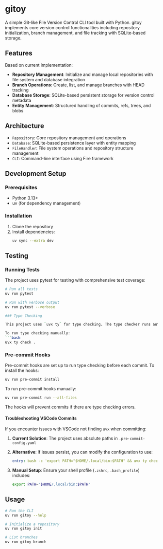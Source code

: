 # gitoy

A simple Git-like File Version Control CLI tool built with Python. gitoy implements core version control functionalities including repository initialization, branch management, and file tracking with SQLite-based storage.

## Features

Based on current implementation:

- **Repository Management**: Initialize and manage local repositories with file system and database integration
- **Branch Operations**: Create, list, and manage branches with HEAD tracking
- **Database Storage**: SQLite-based persistent storage for version control metadata
- **Entity Management**: Structured handling of commits, refs, trees, and blobs

## Architecture

- `Repository`: Core repository management and operations
- `Database`: SQLite-based persistence layer with entity mapping
- `FileHandler`: File system operations and repository structure management
- `CLI`: Command-line interface using Fire framework

## Development Setup

### Prerequisites

- Python 3.13+
- uv (for dependency management)

### Installation

1. Clone the repository
2. Install dependencies:
   ```bash
   uv sync --extra dev
   ```

## Testing

### Running Tests

The project uses pytest for testing with comprehensive test coverage:

```bash
# Run all tests
uv run pytest

# Run with verbose output
uv run pytest --verbose

### Type Checking

This project uses `uvx ty` for type checking. The type checker runs automatically before each commit via pre-commit hooks.

To run type checking manually:
```bash
uvx ty check .
```

### Pre-commit Hooks

Pre-commit hooks are set up to run type checking before each commit. To install the hooks:

```bash
uv run pre-commit install
```

To run pre-commit hooks manually:
```bash
uv run pre-commit run --all-files
```

The hooks will prevent commits if there are type checking errors.

#### Troubleshooting VSCode Commits

If you encounter issues with VSCode not finding `uvx` when committing:

1. **Current Solution**: The project uses absolute paths in `.pre-commit-config.yaml`
2. **Alternative**: If issues persist, you can modify the configuration to use:
   ```yaml
   entry: bash -c 'export PATH="$HOME/.local/bin:$PATH" && uvx ty check .'
   ```

3. **Manual Setup**: Ensure your shell profile (`.zshrc`, `.bash_profile`) includes:
   ```bash
   export PATH="$HOME/.local/bin:$PATH"
   ```

## Usage

```bash
# Run the CLI
uv run gitoy --help

# Initialize a repository
uv run gitoy init

# List branches  
uv run gitoy branch
```

